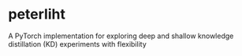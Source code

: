 # peterliht
A PyTorch implementation for exploring deep and shallow knowledge distillation (KD) experiments with flexibility
